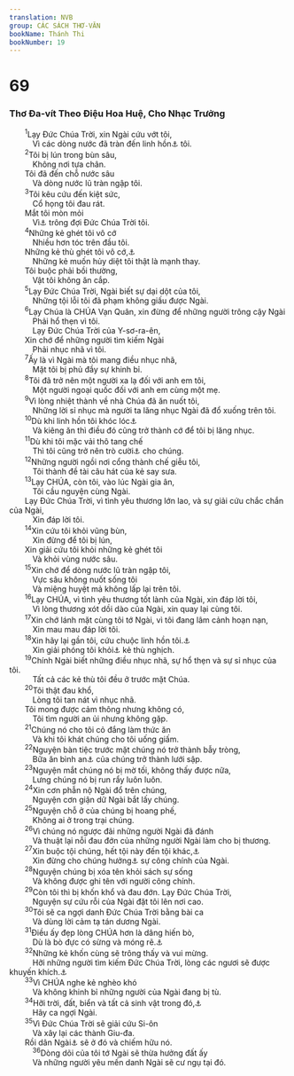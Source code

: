 ```yaml
---
translation: NVB
group: CÁC SÁCH THƠ-VĂN
bookName: Thánh Thi 
bookNumber: 19
---
```


<div class="title"><h1>69</h1><h3>Thơ Đa-vít Theo Điệu Hoa Huệ, Cho Nhạc Trưởng </h3></div>
<span class="verse thi_69_1">  <sup>1</sup>Lạy Đức Chúa Trời, xin Ngài cứu vớt tôi, <br/>   Vì các dòng nước đã tràn đến linh hồn<a data-toggle="tooltip" data-placement="bottom" title="Đa số bản dịch đổi thành: ‘cổ’ cho thích hợp">⚓</a> tôi. <br/></span>
<span class="verse thi_69_2">  <sup>2</sup>Tôi bị lún trong bùn sâu, <br/>   Không nơi tựa chân. <br/>  Tôi đã đến chỗ nước sâu <br/>   Và dòng nước lũ tràn ngập tôi. <br/></span>
<span class="verse thi_69_3">  <sup>3</sup>Tôi kêu cứu đến kiệt sức, <br/>   Cổ họng tôi đau rát. <br/>  Mắt tôi mòn mỏi <br/>   Vì<a data-toggle="tooltip" data-placement="bottom" title="Ctd: trong khi">⚓</a> trông đợi Đức Chúa Trời tôi. <br/></span>
<span class="verse thi_69_4">  <sup>4</sup>Những kẻ ghét tôi vô cớ <br/>   Nhiều hơn tóc trên đầu tôi. <br/>  Những kẻ thù ghét tôi vô cớ,<a data-toggle="tooltip" data-placement="bottom" title="Ctd: những kẻ dùng gian dối tấn công tôi">⚓</a><br/>   Những kẻ muốn hủy diệt tôi thật là mạnh thay. <br/>  Tôi buộc phải bồi thường, <br/>   Vật tôi không ăn cắp. <br/></span>
<span class="verse thi_69_5">  <sup>5</sup>Lạy Đức Chúa Trời, Ngài biết sự dại dột của tôi, <br/>   Những tội lỗi tôi đã phạm không giấu được Ngài. <br/></span>
<span class="verse thi_69_6">  <sup>6</sup>Lạy Chúa là CHÚA Vạn Quân, xin đừng để những người trông cậy Ngài <br/>   Phải hổ thẹn vì tôi. <br/>   Lạy Đức Chúa Trời của Y-sơ-ra-ên, <br/>  Xin chớ để những người tìm kiếm Ngài <br/>   Phải nhục nhã vì tôi. <br/></span>
<span class="verse thi_69_7">  <sup>7</sup>Ấy là vì Ngài mà tôi mang điều nhục nhã, <br/>   Mặt tôi bị phủ đầy sự khinh bỉ. <br/></span>
<span class="verse thi_69_8">  <sup>8</sup>Tôi đã trở nên một người xa lạ đối với anh em tôi, <br/>   Một người ngoại quốc đối với anh em cùng một mẹ. <br/></span>
<span class="verse thi_69_9">  <sup>9</sup>Vì lòng nhiệt thành về nhà Chúa đã ăn nuốt tôi, <br/>   Những lời sỉ nhục mà người ta lăng nhục Ngài đã đổ xuống trên tôi. <br/></span>
<span class="verse thi_69_10">  <sup>10</sup>Dù khi linh hồn tôi khóc lóc<a data-toggle="tooltip" data-placement="bottom" title="Một vài bản dịch cổ: khiêm nhường">⚓</a><br/>   Và kiêng ăn thì điều đó cũng trở thành cớ để tôi bị lăng nhục. <br/></span>
<span class="verse thi_69_11">  <sup>11</sup>Dù khi tôi mặc vải thô tang chế <br/>   Thì tôi cũng trở nên trò cười<a data-toggle="tooltip" data-placement="bottom" title="Nt: câu tục ngữ">⚓</a> cho chúng. <br/></span>
<span class="verse thi_69_12">  <sup>12</sup>Những người ngồi nơi cổng thành chế giễu tôi, <br/>   Tôi thành đề tài câu hát của kẻ say sưa. <br/></span>
<span class="verse thi_69_13">  <sup>13</sup>Lạy CHÚA, còn tôi, vào lúc Ngài gia ân, <br/>   Tôi cầu nguyện cùng Ngài. <br/>  Lạy Đức Chúa Trời, vì tình yêu thương lớn lao, và sự giải cứu chắc chắn của Ngài, <br/>   Xin đáp lời tôi. <br/></span>
<span class="verse thi_69_14">  <sup>14</sup>Xin cứu tôi khỏi vũng bùn, <br/>   Xin đừng để tôi bị lún, <br/>  Xin giải cứu tôi khỏi những kẻ ghét tôi <br/>   Và khỏi vùng nước sâu. <br/></span>
<span class="verse thi_69_15">  <sup>15</sup>Xin chớ để dòng nước lũ tràn ngập tôi, <br/>   Vực sâu không nuốt sống tôi <br/>   Và miệng huyệt mả không lấp lại trên tôi. <br/></span>
<span class="verse thi_69_16">  <sup>16</sup>Lạy CHÚA, vì tình yêu thương tốt lành của Ngài, xin đáp lời tôi, <br/>   Vì lòng thương xót dồi dào của Ngài, xin quay lại cùng tôi. <br/></span>
<span class="verse thi_69_17">  <sup>17</sup>Xin chớ lánh mặt cùng tôi tớ Ngài, vì tôi đang lâm cảnh hoạn nạn, <br/>   Xin mau mau đáp lời tôi. <br/></span>
<span class="verse thi_69_18">  <sup>18</sup>Xin hãy lại gần tôi, cứu chuộc linh hồn tôi.<a data-toggle="tooltip" data-placement="bottom" title="Ctd: mạng sống">⚓</a><br/>   Xin giải phóng tôi khỏi<a data-toggle="tooltip" data-placement="bottom" title="Nt: vì cớ">⚓</a> kẻ thù nghịch. <br/></span>
<span class="verse thi_69_19">  <sup>19</sup>Chính Ngài biết những điều nhục nhã, sự hổ thẹn và sự sỉ nhục của tôi. <br/>   Tất cả các kẻ thù tôi đều ở trước mặt Chúa. <br/></span>
<span class="verse thi_69_20">  <sup>20</sup>Tôi thật đau khổ, <br/>   Lòng tôi tan nát vì nhục nhã. <br/>  Tôi mong được cảm thông nhưng không có, <br/>   Tôi tìm người an ủi nhưng không gặp. <br/></span>
<span class="verse thi_69_21">  <sup>21</sup>Chúng nó cho tôi cỏ đắng làm thức ăn <br/>   Và khi tôi khát chúng cho tôi uống giấm. <br/></span>
<span class="verse thi_69_22">  <sup>22</sup>Nguyện bàn tiệc trước mặt chúng nó trở thành bẫy tròng, <br/>   Bữa ăn bình an<a data-toggle="tooltip" data-placement="bottom" title="Nt: những người bình an">⚓</a> của chúng trở thành lưới sập. <br/></span>
<span class="verse thi_69_23">  <sup>23</sup>Nguyện mắt chúng nó bị mờ tối, không thấy được nữa, <br/>   Lưng chúng nó bị run rẩy luôn luôn. <br/></span>
<span class="verse thi_69_24">  <sup>24</sup>Xin cơn phẫn nộ Ngài đổ trên chúng, <br/>   Nguyện cơn giận dữ Ngài bắt lấy chúng. <br/></span>
<span class="verse thi_69_25">  <sup>25</sup>Nguyện chỗ ở của chúng bị hoang phế, <br/>   Không ai ở trong trại chúng. <br/></span>
<span class="verse thi_69_26">  <sup>26</sup>Vì chúng nó ngược đãi những người Ngài đã đánh <br/>   Và thuật lại nỗi đau đớn của những người Ngài làm cho bị thương. <br/></span>
<span class="verse thi_69_27">  <sup>27</sup>Xin buộc tội chúng, hết tội này đến tội khác,<a data-toggle="tooltip" data-placement="bottom" title="Nt: thêm tội ác trên tội ác">⚓</a><br/>   Xin đừng cho chúng hưởng<a data-toggle="tooltip" data-placement="bottom" title="Nt: đi vào">⚓</a> sự công chính của Ngài. <br/></span>
<span class="verse thi_69_28">  <sup>28</sup>Nguyện chúng bị xóa tên khỏi sách sự sống <br/>   Và không được ghi tên với người công chính. <br/></span>
<span class="verse thi_69_29">  <sup>29</sup>Còn tôi thì bị khốn khổ và đau đớn. Lạy Đức Chúa Trời, <br/>   Nguyện sự cứu rỗi của Ngài đặt tôi lên nơi cao. <br/></span>
<span class="verse thi_69_30">  <sup>30</sup>Tôi sẽ ca ngợi danh Đức Chúa Trời bằng bài ca <br/>   Và dùng lời cảm tạ tán dương Ngài. <br/></span>
<span class="verse thi_69_31">  <sup>31</sup>Điều ấy đẹp lòng CHÚA hơn là dâng hiến bò, <br/>   Dù là bò đực có sừng và móng rẽ.<a data-toggle="tooltip" data-placement="bottom" title="Đủ tuổi và đủ điều kiện để làm sinh tế">⚓</a><br/></span>
<span class="verse thi_69_32">  <sup>32</sup>Những kẻ khốn cùng sẽ trông thấy và vui mừng. <br/>   Hỡi những người tìm kiếm Đức Chúa Trời, lòng các ngươi sẽ được khuyến khích.<a data-toggle="tooltip" data-placement="bottom" title="Nt: sống">⚓</a><br/></span>
<span class="verse thi_69_33">  <sup>33</sup>Vì CHÚA nghe kẻ nghèo khó <br/>   Và không khinh bỉ những người của Ngài đang bị tù. <br/></span>
<span class="verse thi_69_34">  <sup>34</sup>Hỡi trời, đất, biển và tất cả sinh vật trong đó,<a data-toggle="tooltip" data-placement="bottom" title="Ctd: trong biển">⚓</a><br/>   Hãy ca ngợi Ngài. <br/></span>
<span class="verse thi_69_35">  <sup>35</sup>Vì Đức Chúa Trời sẽ giải cứu Si-ôn <br/>   Và xây lại các thành Giu-đa. <br/>  Rồi dân Ngài<a data-toggle="tooltip" data-placement="bottom" title="Nt: chúng nó">⚓</a> sẽ ở đó và chiếm hữu nó. <br/></span>
<span class="verse thi_69_36">   <sup>36</sup>Dòng dõi của tôi tớ Ngài sẽ thừa hưởng đất ấy <br/>   Và những người yêu mến danh Ngài sẽ cư ngụ tại đó. <br/></span>
